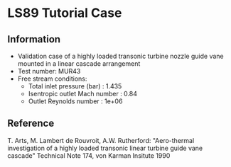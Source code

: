 # LS89 Tutorial Case

## Information

- Validation case of a highly loaded transonic turbine nozzle guide vane mounted in a linear cascade arrangement
- Test number: MUR43
- Free stream conditions:
  - Total inlet pressure (bar) :    1.435
  - Isentropic outlet Mach number : 0.84
  - Outlet Reynolds number :        1e+06

## Reference

T. Arts, M. Lambert de Rouvroit, A.W. Rutherford:
"Aero-thermal investigation of a highly loaded transonic linear turbine
guide vane cascade"
Technical Note 174, von Karman Insitute 1990
